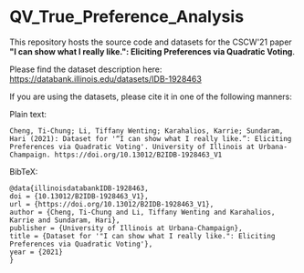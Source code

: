 # QV_True_Preference_Analysis
This repository hosts the source code and datasets for the CSCW'21 paper <strong>"I can show what I really like.": Eliciting Preferences via Quadratic Voting</strong>.
  
Please find the dataset description here: https://databank.illinois.edu/datasets/IDB-1928463 

If you are using the datasets, please cite it in one of the following manners: 

Plain text:
```
Cheng, Ti-Chung; Li, Tiffany Wenting; Karahalios, Karrie; Sundaram, Hari (2021): Dataset for '“I can show what I really like.”: Eliciting Preferences via Quadratic Voting'. University of Illinois at Urbana-Champaign. https://doi.org/10.13012/B2IDB-1928463_V1
```
BibTeX:
```
@data{illinoisdatabankIDB-1928463,
doi = {10.13012/B2IDB-1928463_V1},
url = {https://doi.org/10.13012/B2IDB-1928463_V1},
author = {Cheng, Ti-Chung and Li, Tiffany Wenting and Karahalios, Karrie and Sundaram, Hari},
publisher = {University of Illinois at Urbana-Champaign},
title = {Dataset for '"I can show what I really like.": Eliciting Preferences via Quadratic Voting'},
year = {2021}
}
```
